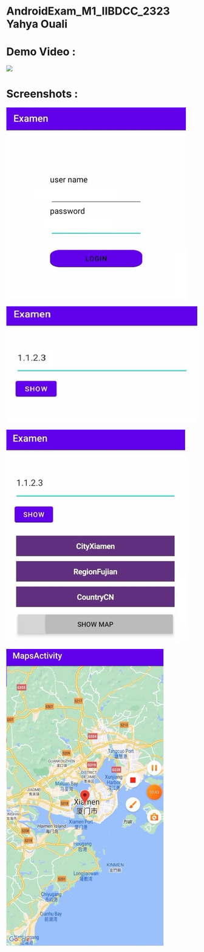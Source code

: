 # AndroidExam_M1_IIBDCC_2323 Yahya Ouali

# Demo Video :

[<img src="[https://www.wyzowl.com/wp-content/uploads/2019/09/YouTube-thumbnail-size-guide-best-practices-top-examples.png](https://www.youtube.com/shorts/zFXho3zLgNE)" width="50%">]([[https://www.youtube.com/watch?v=Hc79sDi3f0U](https://www.youtube.com/shorts/zFXho3zLgNE)](https://www.youtube.com/shorts/zFXho3zLgNE) "AndroidExam_M1_IIBDCC_2323 Yahya Ouali Demo: 55")


# Screenshots :

![11](https://raw.githubusercontent.com/marshmelloyahya/AndroidExam_M1_IIBDCC_2323/main/Screenshots/Login.jpeg)

![22](https://raw.githubusercontent.com/marshmelloyahya/AndroidExam_M1_IIBDCC_2323/main/Screenshots/SHow.jpeg)

![33](https://raw.githubusercontent.com/marshmelloyahya/AndroidExam_M1_IIBDCC_2323/main/Screenshots/Locations.jpeg)

![44](https://raw.githubusercontent.com/marshmelloyahya/AndroidExam_M1_IIBDCC_2323/main/Screenshots/Map.jpeg)




